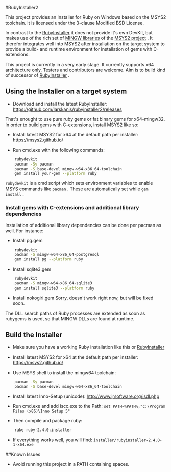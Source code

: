#RubyInstaller2

This project provides an Installer for Ruby on Windows based on the MSYS2 toolchain.
It is licensed under the 3-clause Modified BSD License.

In contrast to the [RubyInstaller](https://github.com/oneclick/rubyinstaller/) it does not provide it's own DevKit, but makes use of the rich set of [MINGW libraries](https://github.com/Alexpux/MINGW-packages) of the [MSYS2 project](https://msys2.github.io/) .
It therefor integrates well into MSYS2 after installation on the target system to provide a build- and runtime environment for installation of gems with C-extensions.

This project is currently in a very early stage.
It currently supports x64 architecture only.
Testers and contributors are welcome.
Aim is to build kind of successor of [RubyInstaller](https://github.com/oneclick/rubyinstaller/) .

## Using the Installer on a target system

- Download and install the latest RubyInstaller: https://github.com/larskanis/rubyinstaller2/releases

That's enought to use pure ruby gems or fat binary gems for x64-mingw32.
In order to build gems with C-extensions, install MSYS2 like so:

- Install latest MSYS2 for x64 at the default path per installer: https://msys2.github.io/

- Run cmd.exe with the following commands:
```sh
    rubydevkit
    pacman -Sy pacman
    pacman -S base-devel mingw-w64-x86_64-toolchain
    gem install your-gem --platform ruby
```

`rubydevkit` is a cmd script which sets environment variables to enable MSYS commands like `pacman` .
These are automatically set while `gem install` .

### Install gems with C-extensions and additional library dependencies

Installation of additional library dependencies can be done per pacman as well.
For instance:

- Install pg.gem
```sh
    rubydevkit
    pacman -S mingw-w64-x86_64-postgresql
    gem install pg --platform ruby
```

- Install sqlite3.gem
```sh
    rubydevkit
    pacman -S mingw-w64-x86_64-sqlite3
    gem install sqlite3 --platform ruby
```

- Install nokogiri.gem
    Sorry, doesn't work right now, but will be fixed soon.

The DLL search paths of Ruby processes are extended as soon as rubygems is used, so that MINGW DLLs are found at runtime.

## Build the Installer

- Make sure you have a working Ruby installation like this or [RubyInstaller](https://github.com/oneclick/rubyinstaller/)

- Install latest MSYS2 for x64 at the default path per installer: https://msys2.github.io/

- Use MSYS shell to install the mingw64 toolchain:
```sh
    pacman -Sy pacman
    pacman -S base-devel mingw-w64-x86_64-toolchain
```

- Install latest Inno-Setup (unicode): http://www.jrsoftware.org/isdl.php

- Run cmd.exe and add iscc.exe to the Path: ```set PATH=%PATH%;"c:\Program Files (x86)\Inno Setup 5"```

- Then compile and package ruby:
```sh
    rake ruby-2.4.0:installer
```

- If everything works well, you will find: `installer/rubyinstaller-2.4.0-1-x64.exe`

##Known Issues

* Avoid running this project in a PATH containing spaces.
